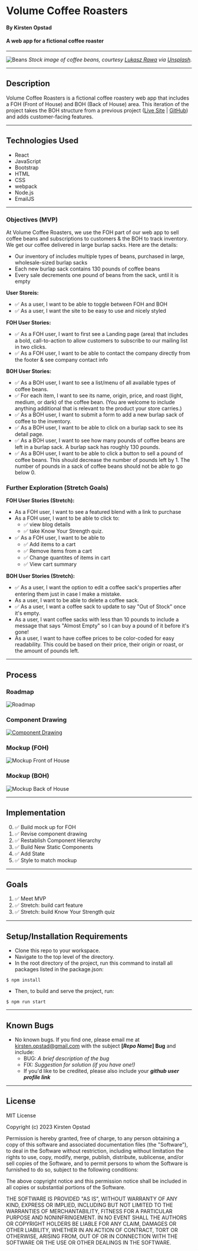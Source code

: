# Volume Coffee Roasters

#### By Kirsten Opstad

#### A web app for a fictional coffee roaster
***
<!-- #### [Check out the live site](https://kirstenopstad.github.io/local-business/)! -->
![Beans](./src/img/stock/beans_header.jpeg)
*Stock image of coffee beans, courtesy [Lukasz Rawa](https://unsplash.com/@lukasz_rawa) via [Unsplash](https://unsplash.com/).*
***

## Description

Volume Coffee Roasters is a fictional coffee roastery web app that includes a FOH (Front of House) and BOH (Back of House) area. This iteration of the project takes the BOH structure from a previous project ([Live Site](https://kirstenopstad.github.io/local-business/) | [GitHub](https://github.com/kirstenopstad/local-business)) and adds customer-facing features.

***
## Technologies Used

* React
* JavaScript
* Bootstrap
* HTML
* CSS
* webpack
* Node.js
* EmailJS

***

### Objectives (MVP)

At Volume Coffee Roasters, we use the FOH part of our web app to sell coffee beans and subscriptions to customers & the BOH to track inventory. We get our coffee delivered in large burlap sacks. Here are the details:

* Our inventory of includes multiple types of beans, purchased in large, wholesale-sized burlap sacks
* Each new burlap sack contains 130 pounds of coffee beans
* Every sale decrements one pound of beans from the sack, until it is empty

__User Storeis:__

* ✅ As a user, I want to be able to toggle between FOH and BOH
* ✅ As a user, I want the site to be easy to use and nicely styled

__FOH User Stories:__
* ✅ As a FOH user, I want to first see a Landing page (area) that includes a bold, call-to-action to allow customers to subscribe to our mailing list in two clicks.
* ✅ As a FOH user, I want to be able to contact the company directly from the footer & see company contact info

__BOH User Stories:__
* ✅ As a BOH user, I want to see a list/menu of all available types of coffee beans.
* ✅ For each item, I want to see its name, origin, price, and roast (light, medium, or dark) of the coffee bean. (You are welcome to include anything additional that is relevant to the product your store carries.)
* ✅ As a BOH user, I want to submit a form to add a new burlap sack of coffee to the inventory.
* ✅ As a BOH user, I want to be able to click on a burlap sack to see its detail page.
* ✅ As a BOH user, I want to see how many pounds of coffee beans are left in a burlap sack. A burlap sack has roughly 130 pounds.
* ✅ As a BOH user, I want to be able to click a button to sell a pound of coffee beans. This should decrease the number of pounds left by 1. The number of pounds in a sack of coffee beans should not be able to go below 0.

### __Further Exploration (Stretch Goals)__

__FOH User Stories (Stretch):__
* As a FOH user, I want to see a featured blend with a link to purchase 
* As a FOH user, I want to be able to click to:
    * ✅ view blog details
    * ✅ take Know Your Strength quiz.
* ✅ As a FOH user, I want to be able to 
  * ✅ Add items to a cart
  * ✅ Remove items from a cart
  * ✅ Change quantites of items in cart
  * ✅ View cart summary

__BOH User Stories (Stretch):__
* ✅ As a user, I want the option to edit a coffee sack's properties after entering them just in case I make a mistake.
* As a user, I want to be able to delete a coffee sack.
* ✅ As a user, I want a coffee sack to update to say "Out of Stock" once it's empty.
* As a user, I want coffee sacks with less than 10 pounds to include a message that says "Almost Empty" so I can buy a pound of it before it's gone!
* As a user, I want to have coffee prices to be color-coded for easy readability. This could be based on their price, their origin or roast, or the amount of pounds left.

***
## Process 

### Roadmap
![Roadmap](./src/img/roadmap.png)
### Component Drawing
[![Component Drawing](./src/img/component_diagram.png)](https://www.figma.com/file/9yZdrlZDInV6346toTdG2Z/CoffeeShop?node-id=0%3A1&t=SaS3WUYroyADmYHv-1)
### Mockup (FOH)
![Mockup Front of House](./src/img/mockup-foh.png)
### Mockup (BOH)
![Mockup Back of House](./src/img/mockup-boh.png)

***
## Implementation
0. ✅ Build mock up for FOH
1. ✅ Revise component drawing
2. ✅ Restablish Component Hierarchy
    <!-- * App.js
      * ✅ Header.js 
      * ✅ InventoryControl.js - displays either list, detail, add or edit
        * ✅ List.js – displays all items in inventory
        * ✅ Detail.js – displays details for single in inventory
        * ✅ Add.js – form to add new item to inventory
        * Strech Components
        * Edit.js – form to edit item in inventory -->
3. ✅ Build New Static Components
4. ✅ Add State
    <!-- * ✅ Local State to display either list, detail or add
    * ✅ Shared State to allow Create & Update Functionality -->
5. ✅ Style to match mockup

***
## Goals
1. ✅ Meet MVP
2. ✅ Stretch: build cart feature
3. ✅ Stretch: build Know Your Strength quiz

***
## Setup/Installation Requirements

* Clone this repo to your workspace.
* Navigate to the top level of the directory.
* In the root directory of the project, run this command to install all packages listed in the package.json:
```
$ npm install
```
* Then, to build and serve the project, run: 
```
$ npm run start
```
***
## Known Bugs

* No known bugs. If you find one, please email me at kirsten.opstad@gmail.com with the subject **[_Repo Name_] Bug** and include:
  * BUG: _A brief description of the bug_
  * FIX: _Suggestion for solution (if you have one!)_
  * If you'd like to be credited, please also include your **_github user profile link_**

***
## License

MIT License

Copyright (c) 2023 Kirsten Opstad

Permission is hereby granted, free of charge, to any person obtaining a copy of this software and associated documentation files (the "Software"), to deal in the Software without restriction, including without limitation the rights to use, copy, modify, merge, publish, distribute, sublicense, and/or sell copies of the Software, and to permit persons to whom the Software is furnished to do so, subject to the following conditions:

The above copyright notice and this permission notice shall be included in all copies or substantial portions of the Software.

THE SOFTWARE IS PROVIDED "AS IS", WITHOUT WARRANTY OF ANY KIND, EXPRESS OR IMPLIED, INCLUDING BUT NOT LIMITED TO THE WARRANTIES OF MERCHANTABILITY, FITNESS FOR A PARTICULAR PURPOSE AND NONINFRINGEMENT. IN NO EVENT SHALL THE AUTHORS OR COPYRIGHT HOLDERS BE LIABLE FOR ANY CLAIM, DAMAGES OR OTHER LIABILITY, WHETHER IN AN ACTION OF CONTRACT, TORT OR OTHERWISE, ARISING FROM, OUT OF OR IN CONNECTION WITH THE SOFTWARE OR THE USE OR OTHER DEALINGS IN THE SOFTWARE.
